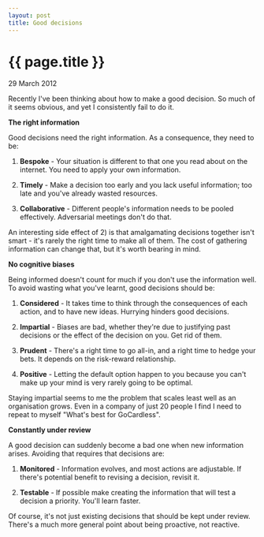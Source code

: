 ```yaml
---
layout: post
title: Good decisions
---
```


{{ page.title }}
================

<p class="meta">29 March 2012</p>

Recently I've been thinking about how to make a good decision. So much of it
seems obvious, and yet I consistently fail to do it.

__The right information__

Good decisions need the right information. As a consequence, they need to be:

1. __Bespoke__ - Your situation is different to that one you read about on the
internet. You need to apply your own information.

2. __Timely__ - Make a decision too early and you lack useful information; too
late and you've already wasted resources.

3. __Collaborative__ - Different people's information needs to be pooled
effectively. Adversarial meetings don't do that.

An interesting side effect of 2) is that amalgamating decisions together isn't
smart - it's rarely the right time to make all of them. The cost of gathering
information can change that, but it's worth bearing in mind.

__No cognitive biases__

Being informed doesn't count for much if you don't use the information well.
To avoid wasting what you've learnt, good decisions should be:

1. __Considered__ - It takes time to think through the consequences of each
action, and to have new ideas. Hurrying hinders good decisions.

2. __Impartial__ - Biases are bad, whether they're due to justifying past
decisions or the effect of the decision on you. Get rid of them.

3. __Prudent__ - There's a right time to go all-in, and a right time to hedge
your bets. It depends on the risk-reward relationship.

4. __Positive__ - Letting the default option happen to you
because you can't make up your mind is very rarely going to be optimal.

Staying impartial seems to me the problem that scales least well as an
organisation grows. Even in a company of just 20 people I find I need to
repeat to myself "What's best for GoCardless".

__Constantly under review__

A good decision can suddenly become a bad one when new information arises.
Avoiding that requires that decisions are:

1. __Monitored__ - Information evolves, and most actions are adjustable. If
there's potential benefit to revising a decision, revisit it.

2. __Testable__ - If possible make creating the information that will test
a decision a priority. You'll learn faster.

Of course, it's not just existing decisions that should be kept under review.
There's a much more general point about being proactive, not reactive.